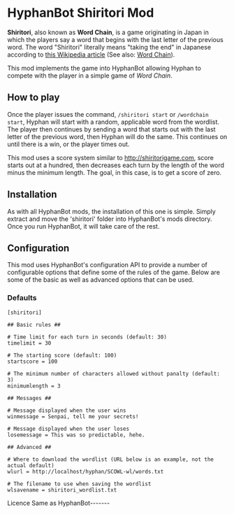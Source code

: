 HyphanBot Shiritori Mod
=======================
**Shiritori**, also known as **Word Chain**, is a game originating in Japan in which the players say a word that begins with the last letter of the previous word. The word "Shiritori" literally means "taking the end" in Japanese according to [this Wikipedia article](https://en.wikipedia.org/wiki/Shiritori) (See also: [Word Chain](https://en.wikipedia.org/wiki/Word_chain)).

This mod implements the game into HyphanBot allowing Hyphan to compete with the player in a simple game of *Word Chain*.

How to play
-----------
Once the player issues the command, `/shiritori start` or `/wordchain start`, Hyphan will start with a random, applicable word from the wordlist. The player then continues by sending a word that starts out with the last letter of the previous word, then Hyphan will do the same. This continues on until there is a win, or the player times out.

This mod uses a score system similar to http://shiritorigame.com, score starts out at a hundred, then decreases each turn by the length of the word minus the minimum length. The goal, in this case, is to get a score of zero.

Installation
------------
As with all HyphanBot mods, the installation of this one is simple. Simply extract and move the 'shiritori' folder into HyphanBot's mods directory. Once you run HyphanBot, it will take care of the rest.

Configuration
-------------
This mod uses HyphanBot's configuration API to provide a number of configurable options that define some of the rules of the game. Below are some of the basic as well as advanced options that can be used.

### Defaults
```
[shiritori]

## Basic rules ##

# Time limit for each turn in seconds (default: 30)
timelimit = 30

# The starting score (default: 100)
startscore = 100

# The minimum number of characters allowed without panalty (default: 3)
minimumlength = 3

## Messages ##

# Message displayed when the user wins
winmessage = Senpai, tell me your secrets!

# Message displayed when the user loses
losemessage = This was so predictable, hehe.

## Advanced ##

# Where to download the wordlist (URL below is an example, not the actual default)
wlurl = http://localhost/hyphan/SCOWL-wl/words.txt

# The filename to use when saving the wordlist
wlsavename = shiritori_wordlist.txt
```

Licence
Same as HyphanBot-------
